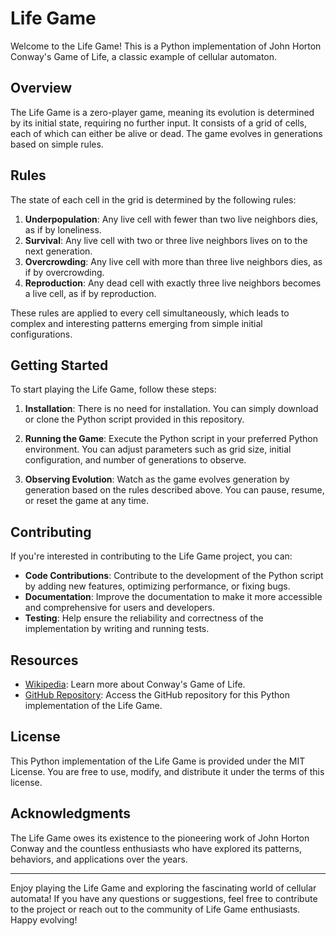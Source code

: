 # Life Game

Welcome to the Life Game! This is a Python implementation of John Horton Conway's Game of Life, a classic example of cellular automaton.

## Overview

The Life Game is a zero-player game, meaning its evolution is determined by its initial state, requiring no further input. It consists of a grid of cells, each of which can either be alive or dead. The game evolves in generations based on simple rules.

## Rules

The state of each cell in the grid is determined by the following rules:

1. **Underpopulation**: Any live cell with fewer than two live neighbors dies, as if by loneliness.
2. **Survival**: Any live cell with two or three live neighbors lives on to the next generation.
3. **Overcrowding**: Any live cell with more than three live neighbors dies, as if by overcrowding.
4. **Reproduction**: Any dead cell with exactly three live neighbors becomes a live cell, as if by reproduction.

These rules are applied to every cell simultaneously, which leads to complex and interesting patterns emerging from simple initial configurations.

## Getting Started

To start playing the Life Game, follow these steps:

1. **Installation**: There is no need for installation. You can simply download or clone the Python script provided in this repository.

2. **Running the Game**: Execute the Python script in your preferred Python environment. You can adjust parameters such as grid size, initial configuration, and number of generations to observe.

3. **Observing Evolution**: Watch as the game evolves generation by generation based on the rules described above. You can pause, resume, or reset the game at any time.

## Contributing

If you're interested in contributing to the Life Game project, you can:

- **Code Contributions**: Contribute to the development of the Python script by adding new features, optimizing performance, or fixing bugs.
- **Documentation**: Improve the documentation to make it more accessible and comprehensive for users and developers.
- **Testing**: Help ensure the reliability and correctness of the implementation by writing and running tests.

## Resources

- [Wikipedia](https://en.wikipedia.org/wiki/Conway%27s_Game_of_Life): Learn more about Conway's Game of Life.
- [GitHub Repository](https://github.com/yourusername/life-game-python): Access the GitHub repository for this Python implementation of the Life Game.

## License

This Python implementation of the Life Game is provided under the MIT License. You are free to use, modify, and distribute it under the terms of this license.

## Acknowledgments

The Life Game owes its existence to the pioneering work of John Horton Conway and the countless enthusiasts who have explored its patterns, behaviors, and applications over the years.

---

Enjoy playing the Life Game and exploring the fascinating world of cellular automata! If you have any questions or suggestions, feel free to contribute to the project or reach out to the community of Life Game enthusiasts. Happy evolving!

